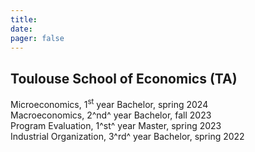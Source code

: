 ```yaml
---
title: 
date:
pager: false
---
```



## Toulouse School of Economics (TA)

 Microeconomics, 1<sup>st</sup> year Bachelor, spring 2024  
 Macroeconomics, 2^nd^ year Bachelor, fall 2023  
 Program Evaluation, 1^st^ year Master, spring 2023  
 Industrial Organization, 3^rd^ year Bachelor, spring 2022


